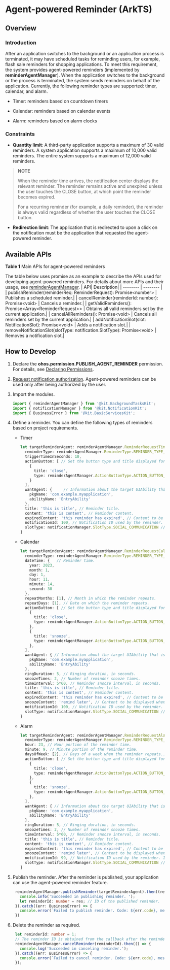 # Agent-powered Reminder (ArkTS)

## Overview

### Introduction

After an application switches to the background or an application process is terminated, it may have scheduled tasks for reminding users, for example, flash sale reminders for shopping applications. To meet this requirement, the system provides agent-powered reminders (implemented by **reminderAgentManager**). When the application switches to the background or the process is terminated, the system sends reminders on behalf of the application. Currently, the following reminder types are supported: timer, calendar, and alarm.<!--RP1--><!--RP1End-->

- Timer: reminders based on countdown timers

- Calendar: reminders based on calendar events

- Alarm: reminders based on alarm clocks

### Constraints

- **Quantity limit**: A third-party application supports a maximum of 30 valid reminders.<!--Del--> A system application supports a maximum of 10,000 valid reminders. The entire system supports a maximum of 12,000 valid reminders.<!--DelEnd-->

> **NOTE**
>
> When the reminder time arrives, the notification center displays the relevant reminder. The reminder remains active and unexpired unless the user touches the CLOSE button, at which point the reminder becomes expired.
>
> For a recurring reminder (for example, a daily reminder), the reminder is always valid regardless of whether the user touches the CLOSE button.

- **Redirection limit**: The application that is redirected to upon a click on the notification must be the application that requested the agent-powered reminder.

<!--RP2--><!--RP2End-->


## Available APIs

**Table 1** Main APIs for agent-powered reminders

The table below uses promise as an example to describe the APIs used for developing agent-powered reminders. For details about more APIs and their usage, see [reminderAgentManager](../reference/apis-backgroundtasks-kit/js-apis-reminderAgentManager.md).
| API| Description|
| -------- | -------- |
| publishReminder(reminderReq: ReminderRequest): Promise&lt;number&gt; | Publishes a scheduled reminder.|
| cancelReminder(reminderId: number): Promise&lt;void&gt; | Cancels a reminder.|
| getValidReminders(): Promise&lt;Array&lt;ReminderRequest&gt;&gt; | Obtains all valid reminders set by the current application.|
| cancelAllReminders(): Promise&lt;void&gt; | Cancels all reminders set by the current application.|
| addNotificationSlot(slot: NotificationSlot): Promise&lt;void&gt; | Adds a notification slot.|
| removeNotificationSlot(slotType: notification.SlotType): Promise&lt;void&gt; | Removes a notification slot.|


## How to Develop

1. Declare the **ohos.permission.PUBLISH_AGENT_REMINDER** permission. For details, see [Declaring Permissions](../security/AccessToken/declare-permissions.md).

2. [Request notification authorization](../notification/notification-enable.md). Agent-powered reminders can be used only after being authorized by the user.

3. Import the modules.
   
   ```ts
   import { reminderAgentManager } from '@kit.BackgroundTasksKit';
   import { notificationManager } from '@kit.NotificationKit';
   import { BusinessError } from '@kit.BasicServicesKit';
   ```

4. Define a reminder. You can define the following types of reminders based on project requirements.

   - Timer
     
      ```ts
      let targetReminderAgent: reminderAgentManager.ReminderRequestTimer = {
        reminderType: reminderAgentManager.ReminderType.REMINDER_TYPE_TIMER,   // The reminder type is timer.
        triggerTimeInSeconds: 10,
        actionButton: [ // Set the button type and title displayed for the reminder in the notification panel.
          {
            title: 'close',
            type: reminderAgentManager.ActionButtonType.ACTION_BUTTON_TYPE_CLOSE
          }
        ],
        wantAgent: {     // Information about the target UIAbility that is displayed after the reminder notification is touched.
          pkgName: 'com.example.myapplication',
          abilityName: 'EntryAbility'
        },
        title: 'this is title', // Reminder title.
        content: 'this is content', // Reminder content.
        expiredContent: 'this reminder has expired', // Content to be displayed after the reminder expires.
        notificationId: 100, // Notification ID used by the reminder. If there are reminders with the same notification ID, the later one will overwrite the earlier one.
        slotType: notificationManager.SlotType.SOCIAL_COMMUNICATION // Type of the slot used by the reminder.
      }
      ```

   - Calendar
     
      ```ts
      let targetReminderAgent: reminderAgentManager.ReminderRequestCalendar = {
        reminderType: reminderAgentManager.ReminderType.REMINDER_TYPE_CALENDAR, // The reminder type is calendar.
        dateTime: {   // Reminder time.
          year: 2023,
          month: 1,
          day: 1,
          hour: 11,
          minute: 14,
          second: 30
        },
        repeatMonths: [1], // Month in which the reminder repeats.
        repeatDays: [1], // Date on which the reminder repeats.
        actionButton: [ // Set the button type and title displayed for the reminder in the notification panel.
          {
            title: 'close',
            type: reminderAgentManager.ActionButtonType.ACTION_BUTTON_TYPE_CLOSE
          },
          {
            title: 'snooze',
            type: reminderAgentManager.ActionButtonType.ACTION_BUTTON_TYPE_SNOOZE
          },
        ],
        wantAgent: { // Information about the target UIAbility that is displayed after the reminder notification is touched.
          pkgName: 'com.example.myapplication',
          abilityName: 'EntryAbility'
        },
        ringDuration: 5, // Ringing duration, in seconds.
        snoozeTimes: 2, // Number of reminder snooze times.
        timeInterval: 5*60, // Reminder snooze interval, in seconds.
        title: 'this is title', // Reminder title.
        content: 'this is content', // Reminder content.
        expiredContent: 'this reminder has expired', // Content to be displayed after the reminder expires.
        snoozeContent: 'remind later', // Content to be displayed when the reminder is snoozed.
        notificationId: 100, // Notification ID used by the reminder. If there are reminders with the same notification ID, the later one will overwrite the earlier one.
        slotType: notificationManager.SlotType.SOCIAL_COMMUNICATION // Type of the slot used by the reminder.
      }
      ```

   - Alarm
   
      ```ts
      let targetReminderAgent: reminderAgentManager.ReminderRequestAlarm = {
        reminderType: reminderAgentManager.ReminderType.REMINDER_TYPE_ALARM, // The reminder type is alarm.
        hour: 23, // Hour portion of the reminder time.
        minute: 9, // Minute portion of the reminder time.
        daysOfWeek: [2], // Days of a week when the reminder repeats..
        actionButton: [ // Set the button type and title displayed for the reminder in the notification panel.
          {
            title: 'close',
            type: reminderAgentManager.ActionButtonType.ACTION_BUTTON_TYPE_CLOSE
          },
          {
            title: 'snooze',
            type: reminderAgentManager.ActionButtonType.ACTION_BUTTON_TYPE_SNOOZE
          },
        ],
        wantAgent: { // Information about the target UIAbility that is displayed after the reminder notification is touched.
          pkgName: 'com.example.myapplication',
          abilityName: 'EntryAbility'
        },
        ringDuration: 5, // Ringing duration, in seconds.
        snoozeTimes: 2, // Number of reminder snooze times.
        timeInterval: 5*60, // Reminder snooze interval, in seconds.
        title: 'this is title', // Reminder title.
        content: 'this is content', // Reminder content.
        expiredContent: 'this reminder has expired', // Content to be displayed after the reminder expires.
        snoozeContent: 'remind later', // Content to be displayed when the reminder is snoozed.
        notificationId: 99, // Notification ID used by the reminder. If there are reminders with the same notification ID, the later one will overwrite the earlier one.
        slotType: notificationManager.SlotType.SOCIAL_COMMUNICATION // Type of the slot used by the reminder.
      }
      ```

5. Publish the reminder. After the reminder is published, your application can use the agent-powered reminder feature.
   
   ```ts
    reminderAgentManager.publishReminder(targetReminderAgent).then((res: number) => {
      console.info('Succeeded in publishing reminder. ');
      let reminderId: number = res; // ID of the published reminder.
    }).catch((err: BusinessError) => {
      console.error(`Failed to publish reminder. Code: ${err.code}, message: ${err.message}`);
    })
   ```

6. Delete the reminder as required.
   
   ```ts
    let reminderId: number = 1;
    // The reminder ID is obtained from the callback after the reminder is published.
    reminderAgentManager.cancelReminder(reminderId).then(() => {
      console.log('Succeeded in canceling reminder.');
    }).catch((err: BusinessError) => {
      console.error(`Failed to cancel reminder. Code: ${err.code}, message: ${err.message}`);
    });
   ```

